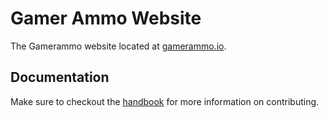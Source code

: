 # Gamer Ammo Website
The Gamerammo website located at [gamerammo.io](https://gamerammo.io).

## Documentation
Make sure to checkout the [handbook](https://github.com/gamerammo/handbook) for more information on contributing.
